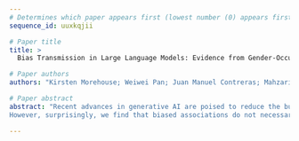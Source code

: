 ```yaml
--- 
# Determines which paper appears first (lowest number (0) appears first)
sequence_id: uuxkqjii

# Paper title 
title: >
  Bias Transmission in Large Language Models: Evidence from Gender-Occupation Bias in GPT-4

# Paper authors 
authors: "Kirsten Morehouse; Weiwei Pan; Juan Manuel Contreras; Mahzarin R. Banaji"

# Paper abstract 
abstract: "Recent advances in generative AI are poised to reduce the burden of important and arduous tasks, including drafting job application materials. In this paper, we examine whether GPT-4 produces job cover letters that systematically advantage some users and disadvantage others. To test this, we introduce a novel method designed to probe LLMs for gender-occupation biases. Using our method, we show that GPT-4, like humans, possesses strong gender-occupation associations (e.g., surgeon = male, nurse = female). 
However, surprisingly, we find that biased associations do not necessarily translate into biased results. That is, we find that GPT-4 can (a) produce reasonable evaluations of cover letters, (b) evaluate information written by men and women equally, unlike humans, and (c) generate equally strong cover letters for male and female applicants. Our work calls for more systematic studies of the connection between association bias and outcome bias in generative AI models."

--- 
```

